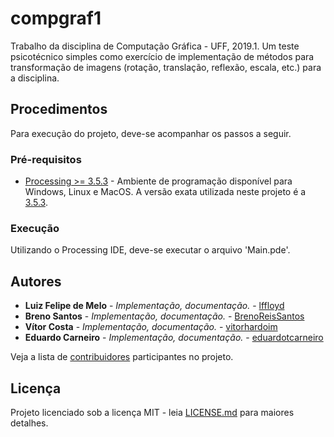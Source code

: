 # compgraf1
Trabalho da disciplina de Computação Gráfica - UFF, 2019.1. Um teste psicotécnico
simples como exercício de implementação de métodos para transformação de imagens
 (rotação, translação, reflexão, escala, etc.) para a disciplina.

## Procedimentos

Para execução do projeto, deve-se acompanhar os passos a seguir.

### Pré-requisitos

* [Processing >= 3.5.3](https://processing.org/download/) - Ambiente de programação
disponível para Windows, Linux e MacOS. A versão exata utilizada
neste projeto é a [3.5.3](http://download.processing.org/processing-3.5.3-linux64.tgz).

### Execução

Utilizando o Processing IDE, deve-se executar o arquivo 'Main.pde'.

## Autores

* **Luiz Felipe de Melo** - *Implementação, documentação.* - [lffloyd](https://github.com/lffloyd)
* **Breno Santos** - *Implementação, documentação.* - [BrenoReisSantos](https://github.com/BrenoReisSantos)
* **Vítor Costa** - *Implementação, documentação.* - [vitorhardoim](https://github.com/vitorhardoim)
* **Eduardo Carneiro** - *Implementação, documentação.* - [eduardotcarneiro](https://github.com/eduardotcarneiro)

Veja a lista de [contribuidores](https://github.com/lffloyd/compgraf1/contributors) participantes no projeto.

## Licença

Projeto licenciado sob a licença MIT - leia [LICENSE.md](https://github.com/lffloyd/compgraf1/blob/master/LICENSE) para maiores detalhes.
